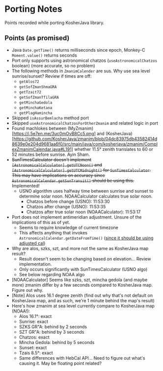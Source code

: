 # Porting Notes

Points recorded while porting KosherJava library.

## Points (as promised)

- Java `Date.getTime()` returns milliseconds since epoch, Monkey-C `Moment.value()` returns seconds
- Port only supports using astronomical chatzos (`useAstronomicalChatzos` boolean) (more accurate, so no problem)
- The following methods in `ZmanimCalender` are sus. Why use sea level sunrise/sunset? Review if times are off:
  - `getAlos72`
  - `getSofZmanShmaGRA`
  - `getTzait72`
  - `getSofZmanTfilaGRA`
  - `getMinchaGedola`
  - `getMinchaKetana`
  - `getPlagHamincha`
- Skipped `isAssurBemlacha` method port
- Skipped `useAstronomicalChatzosForOtherZmanim` and related logic in port
- Found machlokes between (MyZmanim)[https://i.5e7en.me/3uc0mOvB8Cc5.png] and (KosherJava)[https://github.com/KosherJava/zmanim/blob/04dc83975db43582414d8639e0e204d9681aa6f0/src/main/java/com/kosherjava/zmanim/ComplexZmanimCalendar.java#L191] whether 11.5° zenith translates to 60 or 52 minutes before sunrise. Ayin Sham.
- ~~SunTimesCalculator doesn't implement `[AstronomicalCalculator].getUTCNoon()` and `[AstronomicalCalculator].getUTCMidnight()` for `SunTimesCalculator`. This may have implications on accuracy since `AstronomicalCalendar.getSunTransit()` should be using this.~~ Implemented!
  - USNO algorithm uses halfway time between sunrise and sunset to determine solar noon. NOAACalculator calculates true solar noon.
    - Chatzos before change (USNO): 11:53:30
    - Chatzos after change (USNO): 11:53:35
    - Chatzos after true solar noon (NOAACalculator): 11:53:17
- Port does not implement antimeridian adjustment. Unsure of the implications of this as of yet.
  - Seems to require knowledge of current timezone
  - This affects anything that invokes `AstronomicalCalendar.getDateFromTime()` ([since it should be using adjusted cal](https://github.com/KosherJava/zmanim/blob/04dc83975db43582414d8639e0e204d9681aa6f0/src/main/java/com/kosherjava/zmanim/AstronomicalCalendar.java#L627))
- Why are alos, szks, szt, and more not the same as KosherJava map result?
  - Result doesn't seem to be changing based on elevation... Review implementation.
  - Only occurs significantly with SunTimesCalculator (USNO algo)
  - See below regarding NOAA algo
- [NOAACalculator] Seems like szks, szt, mincha gedola (and maybe more) zmanim differ by a few seconds compared to KosherJava map. Figure out why.
- [Note] Alos uses 16.1 degree zenith (find out why that's not default on KosherJava map, and as such, we're 1 minute behind the map's result)
- Here's how zmanim at sea level currently compare to KosherJava map (NOAA!):
  - Alos 16.1°: exact
  - Sunrise: exact
  - SZKS GR"A: behind by 2 seconds
  - SZT GR"A: behind by 3 seconds
  - Chatzos: exact
  - Mincha Gedola: behind by 5 seconds
  - Sunset: exact
  - Tzais 8.5°: exact
  - Same differences with HebCal API... Need to figure out what's causing it. May be floating point related?
